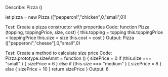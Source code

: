 Describe: Pizza ()

let pizza = new Pizza (["pepperoni","chicken",0,"small",0])


Test: Create a pizza constructor with properties 
Code: function Pizza (topping, toppingPrice, size, cost) {
  this.topping = topping
  this.toppingPrice = toppingPrice
  this.size = size
  this.cost = cost
}
Output: Pizza (["pepperoni","cheese"],0,"small",0)

Test: Create a method to calculate size price 
Code: Pizza.prototype.sizeAmnt = function () {
  sizePrice = 0
  if (this.size === "small" ) {
    sizePrice = 6
  }
  else if (this.size === "medium" ) {
    sizePrice = 8
  }
  else {
    sizePrice = 10
  }
  return sizePrice
}
Output: 6